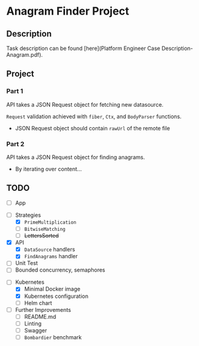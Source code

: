 # Anagram Finder Project

## Description

Task description can be found [here](Platform Engineer Case Description-Anagram.pdf).

## Project

### Part 1

API takes a JSON Request object for fetching new datasource.

`Request` validation achieved with `fiber`, `Ctx`, and `BodyParser` functions.

- JSON Request object should contain `rawUrl` of the remote file

### Part 2

API takes a JSON Request object for finding anagrams.

- By iterating over content...

## TODO

- [ ] App
 + [ ] Strategies
   - [x] `PrimeMultiplication`
   - [ ] `BitwiseMatching`
   - [ ] ~~LettersSorted~~
 + [x] API
   - [x] `DataSource` handlers
   - [x] `FindAnagrams` handler
 + [ ] Unit Test
 + [ ] Bounded concurrency, semaphores
- [ ] Kubernetes
  + [x] Minimal Docker image
  + [x] Kubernetes configuration
  + [ ] Helm chart
- [ ] Further Improvements
  + [ ] README.md
  + [ ] Linting
  + [ ] Swagger
  + [ ] `Bombardier` benchmark
